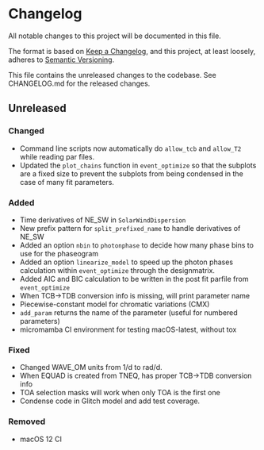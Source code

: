 # Changelog
All notable changes to this project will be documented in this file.

The format is based on [Keep a Changelog](https://keepachangelog.com/en/1.0.0/),
and this project, at least loosely, adheres to [Semantic Versioning](https://semver.org/spec/v2.0.0.html).

This file contains the unreleased changes to the codebase. See CHANGELOG.md for
the released changes.

## Unreleased
### Changed
- Command line scripts now automatically do `allow_tcb` and `allow_T2` while reading par files.
- Updated the `plot_chains` function in `event_optimize` so that the subplots are a fixed size to prevent the subplots from being condensed in the case of many fit parameters.
### Added
- Time derivatives of NE_SW in `SolarWindDispersion`
- New prefix pattern for `split_prefixed_name` to handle derivatives of NE_SW
- Added an option `nbin` to `photonphase` to decide how many phase bins to use for the phaseogram
- Added an option `linearize_model` to speed up the photon phases calculation within `event_optimize` through the designmatrix.
- Added AIC and BIC calculation to be written in the post fit parfile from `event_optimize`
- When TCB->TDB conversion info is missing, will print parameter name
- Piecewise-constant model for chromatic variations (CMX)
- `add_param` returns the name of the parameter (useful for numbered parameters)
- micromamba CI environment for testing macOS-latest, without tox
### Fixed
- Changed WAVE_OM units from 1/d to rad/d.
- When EQUAD is created from TNEQ, has proper TCB->TDB conversion info
- TOA selection masks will work when only TOA is the first one
- Condense code in Glitch model and add test coverage.
### Removed
- macOS 12 CI 

